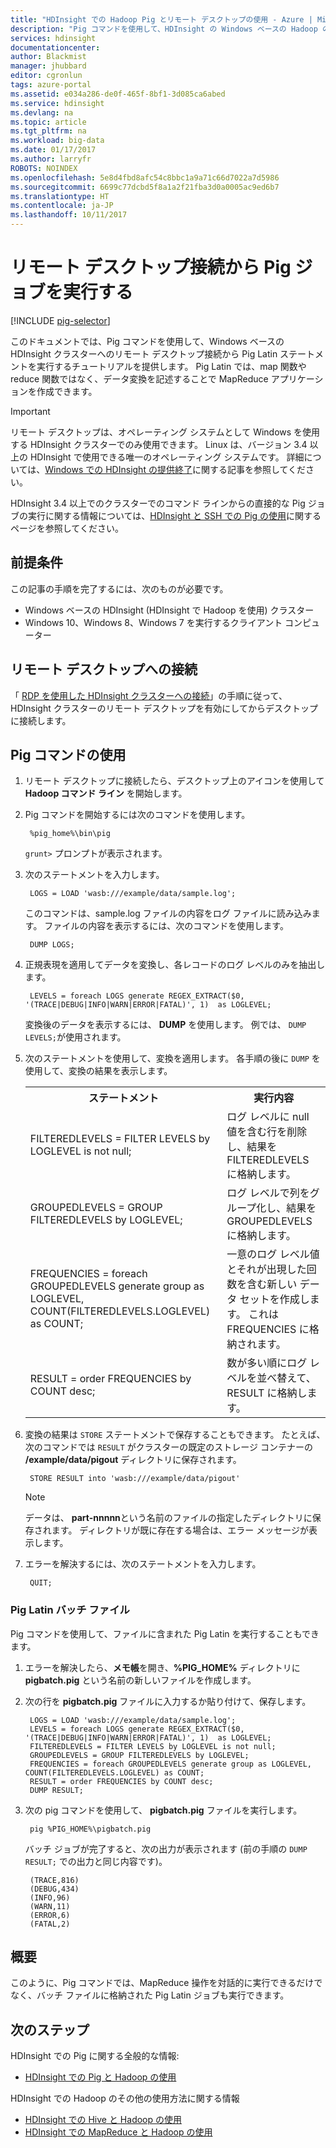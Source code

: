 ```yaml
---
title: "HDInsight での Hadoop Pig とリモート デスクトップの使用 - Azure | Microsoft Docs"
description: "Pig コマンドを使用して、HDInsight の Windows ベースの Hadoop のクラスターへのリモート デスクトップ接続から Pig Latin ステートメントを実行する方法について説明します。"
services: hdinsight
documentationcenter: 
author: Blackmist
manager: jhubbard
editor: cgronlun
tags: azure-portal
ms.assetid: e034a286-de0f-465f-8bf1-3d085ca6abed
ms.service: hdinsight
ms.devlang: na
ms.topic: article
ms.tgt_pltfrm: na
ms.workload: big-data
ms.date: 01/17/2017
ms.author: larryfr
ROBOTS: NOINDEX
ms.openlocfilehash: 5e8d4fbd8afc54c8bbc1a9a71c66d7022a7d5986
ms.sourcegitcommit: 6699c77dcbd5f8a1a2f21fba3d0a0005ac9ed6b7
ms.translationtype: HT
ms.contentlocale: ja-JP
ms.lasthandoff: 10/11/2017
---
```

# <a name="run-pig-jobs-from-a-remote-desktop-connection"></a>リモート デスクトップ接続から Pig ジョブを実行する
[!INCLUDE [pig-selector](../../includes/hdinsight-selector-use-pig.md)]

このドキュメントでは、Pig コマンドを使用して、Windows ベースの HDInsight クラスターへのリモート デスクトップ接続から Pig Latin ステートメントを実行するチュートリアルを提供します。 Pig Latin では、map 関数や reduce 関数ではなく、データ変換を記述することで MapReduce アプリケーションを作成できます。

> [!IMPORTANT]
> リモート デスクトップは、オペレーティング システムとして Windows を使用する HDInsight クラスターでのみ使用できます。 Linux は、バージョン 3.4 以上の HDInsight で使用できる唯一のオペレーティング システムです。 詳細については、[Windows での HDInsight の提供終了](hdinsight-component-versioning.md#hdinsight-windows-retirement)に関する記事を参照してください。
>
> HDInsight 3.4 以上でのクラスターでのコマンド ラインからの直接的な Pig ジョブの実行に関する情報については、[HDInsight と SSH での Pig の使用](hdinsight-hadoop-use-pig-ssh.md)に関するページを参照してください。

## <a id="prereq"></a>前提条件
この記事の手順を完了するには、次のものが必要です。

* Windows ベースの HDInsight (HDInsight で Hadoop を使用) クラスター
* Windows 10、Windows 8、Windows 7 を実行するクライアント コンピューター

## <a id="connect"></a>リモート デスクトップへの接続
「 [RDP を使用した HDInsight クラスターへの接続](hdinsight-administer-use-management-portal.md#connect-to-clusters-using-rdp)」の手順に従って、HDInsight クラスターのリモート デスクトップを有効にしてからデスクトップに接続します。

## <a id="pig"></a>Pig コマンドの使用
1. リモート デスクトップに接続したら、デスクトップ上のアイコンを使用して **Hadoop コマンド ライン** を開始します。
2. Pig コマンドを開始するには次のコマンドを使用します。

        %pig_home%\bin\pig

    `grunt>` プロンプトが表示されます。
3. 次のステートメントを入力します。

        LOGS = LOAD 'wasb:///example/data/sample.log';

    このコマンドは、sample.log ファイルの内容をログ ファイルに読み込みます。 ファイルの内容を表示するには、次のコマンドを使用します。

        DUMP LOGS;
4. 正規表現を適用してデータを変換し、各レコードのログ レベルのみを抽出します。

        LEVELS = foreach LOGS generate REGEX_EXTRACT($0, '(TRACE|DEBUG|INFO|WARN|ERROR|FATAL)', 1)  as LOGLEVEL;

    変換後のデータを表示するには、 **DUMP** を使用します。 例では、 `DUMP LEVELS;`が使用されます。
5. 次のステートメントを使用して、変換を適用します。 各手順の後に `DUMP` を使用して、変換の結果を表示します。

    <table>
    <tr>
    <th>ステートメント</th><th>実行内容</th>
    </tr>
    <tr>
    <td>FILTEREDLEVELS = FILTER LEVELS by LOGLEVEL is not null;</td><td>ログ レベルに null 値を含む行を削除し、結果を FILTEREDLEVELS に格納します。</td>
    </tr>
    <tr>
    <td>GROUPEDLEVELS = GROUP FILTEREDLEVELS by LOGLEVEL;</td><td>ログ レベルで列をグループ化し、結果を GROUPEDLEVELS に格納します。</td>
    </tr>
    <tr>
    <td>FREQUENCIES = foreach GROUPEDLEVELS generate group as LOGLEVEL, COUNT(FILTEREDLEVELS.LOGLEVEL) as COUNT;</td><td>一意のログ レベル値とそれが出現した回数を含む新しい データ セットを作成します。 これは FREQUENCIES に格納されます。</td>
    </tr>
    <tr>
    <td>RESULT = order FREQUENCIES by COUNT desc;</td><td>数が多い順にログ レベルを並べ替えて、RESULT に格納します。</td>
    </tr>
    </table>
6. 変換の結果は `STORE` ステートメントで保存することもできます。 たとえば、次のコマンドでは `RESULT` がクラスターの既定のストレージ コンテナーの **/example/data/pigout** ディレクトリに保存されます。

        STORE RESULT into 'wasb:///example/data/pigout'

   > [!NOTE]
   > データは、 **part-nnnnn**という名前のファイルの指定したディレクトリに保存されます。 ディレクトリが既に存在する場合は、エラー メッセージが表示します。
   >
   >
7. エラーを解決するには、次のステートメントを入力します。

        QUIT;

### <a name="pig-latin-batch-files"></a>Pig Latin バッチ ファイル
Pig コマンドを使用して、ファイルに含まれた Pig Latin を実行することもできます。

1. エラーを解決したら、**メモ帳**を開き、**%PIG_HOME%** ディレクトリに **pigbatch.pig** という名前の新しいファイルを作成します。
2. 次の行を **pigbatch.pig** ファイルに入力するか貼り付けて、保存します。

        LOGS = LOAD 'wasb:///example/data/sample.log';
        LEVELS = foreach LOGS generate REGEX_EXTRACT($0, '(TRACE|DEBUG|INFO|WARN|ERROR|FATAL)', 1)  as LOGLEVEL;
        FILTEREDLEVELS = FILTER LEVELS by LOGLEVEL is not null;
        GROUPEDLEVELS = GROUP FILTEREDLEVELS by LOGLEVEL;
        FREQUENCIES = foreach GROUPEDLEVELS generate group as LOGLEVEL, COUNT(FILTEREDLEVELS.LOGLEVEL) as COUNT;
        RESULT = order FREQUENCIES by COUNT desc;
        DUMP RESULT;
3. 次の pig コマンドを使用して、 **pigbatch.pig** ファイルを実行します。

        pig %PIG_HOME%\pigbatch.pig

    バッチ ジョブが完了すると、次の出力が表示されます (前の手順の `DUMP RESULT;` での出力と同じ内容です)。

        (TRACE,816)
        (DEBUG,434)
        (INFO,96)
        (WARN,11)
        (ERROR,6)
        (FATAL,2)

## <a id="summary"></a>概要
このように、Pig コマンドでは、MapReduce 操作を対話的に実行できるだけでなく、バッチ ファイルに格納された Pig Latin ジョブも実行できます。

## <a id="nextsteps"></a>次のステップ
HDInsight での Pig に関する全般的な情報:

* [HDInsight での Pig と Hadoop の使用](hdinsight-use-pig.md)

HDInsight での Hadoop のその他の使用方法に関する情報

* [HDInsight での Hive と Hadoop の使用](hdinsight-use-hive.md)
* [HDInsight での MapReduce と Hadoop の使用](hdinsight-use-mapreduce.md)
